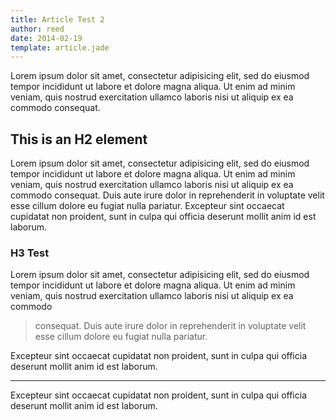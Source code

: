 ```yaml
---
title: Article Test 2
author: reed
date: 2014-02-19
template: article.jade
---
```


Lorem ipsum dolor sit amet, consectetur adipisicing elit, sed do eiusmod
tempor incididunt ut labore et dolore magna aliqua. Ut enim ad minim veniam,
quis nostrud exercitation ullamco laboris nisi ut aliquip ex ea commodo
consequat.

## This is an H2 element


Lorem ipsum dolor sit amet, consectetur adipisicing elit, sed do eiusmod
tempor incididunt ut labore et dolore magna aliqua. Ut enim ad minim veniam,
quis nostrud exercitation ullamco laboris nisi ut aliquip ex ea commodo
consequat. Duis aute irure dolor in reprehenderit in voluptate velit esse
cillum dolore eu fugiat nulla pariatur. Excepteur sint occaecat cupidatat non
proident, sunt in culpa qui officia deserunt mollit anim id est laborum.

### H3 Test

Lorem ipsum dolor sit amet, consectetur adipisicing elit, sed do eiusmod
tempor incididunt ut labore et dolore magna aliqua. Ut enim ad minim veniam,
quis nostrud exercitation ullamco laboris nisi ut aliquip ex ea commodo
>consequat. Duis aute irure dolor in reprehenderit in voluptate velit esse
cillum dolore eu fugiat nulla pariatur.

Excepteur sint occaecat cupidatat non
proident, sunt in culpa qui officia deserunt mollit anim id est laborum.

---

Excepteur sint occaecat cupidatat non
proident, sunt in culpa qui officia deserunt mollit anim id est laborum.
